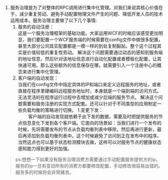 1. 服务治理是为了对整体的RPC调用进行集中化管理。对我们来说其核心价值在于，减少重复劳动、避免手动配置物理文件产生的问题、降低开发人员的技术运用成本。服务治理主要做了以下几个事情:
    1. 服务的自动注册：  
      这是一个服务治理框架的基础功能。大家运用WCF的时候应该感受更加明显，我们要配置一个WCF服务端的时候需要在config文件中做很多配置，甚至大部分公司其实配置都是一模一样的到处复制黏贴，整个这个过程其实是价值较低的重复性劳动。
解决这个问题需要通过动态的感知到服务端的地址信息，然后针对该地址信息进行自动化配置或者模板化配置，让其快速可用。那么这些额外的信息保存在哪，就需要引入一个注册中心的概念来进行集中化管理。
    1. 客户端的自动发现：  
      当我们在config文件中指定具体的IP和端口来定义远程服务的地址，或者直接在程序里硬编码远程服务地址时，本身就是一个端到端的访问方式。无法灵活的在程序运行过程中去增加或减少后端的服务节点。
解决这个问题需要和服务注册的实现方式配套。还可以针对于不同类型的应用制定一些负载均衡的策略进行切换。
    1.变更下发：  
　　  客户端的自动发现就依赖于此下发的数据，需要及时把提供服务的节点信息变化下发到各个客户端。它面向的场景如：当我们进行一个发布的时候，先将需要发布的节点从负载均衡列表中移除，然后再进行更新，最后再添加到负载均衡列表中。这个时候避免了访问到正在发布中的程序。当然这点也可以基于状态检测模块去做，这样可以对服务节点的健康状态感知能力得到更好的加强。   

>ps:想想一下如果没有服务治理消费方需要通过手动配置服务提供方的ip，服务的ip一旦有变动所有的消费方都要修改配置，手动修改很容易出错的。服务多的时候将会非常痛苦。  

